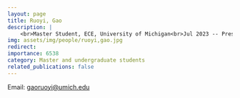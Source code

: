 ```yaml
---
layout: page
title: Ruoyi, Gao
description: |
    <br>Master Student, ECE, University of Michigan<br>Jul 2023 -- Present
img: assets/img/people/ruoyi,gao.jpg
redirect: 
importance: 6538
category: Master and undergraduate students
related_publications: false
---
```

Email: [gaoruoyi@umich.edu](mailto:gaoruoyi@umich.edu)
